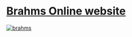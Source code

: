 # [Brahms Online website](https://brahms.vercel.app)


[![brahms](https://github-readme-stats.vercel.app/api/pin/?username=patrik64&repo=brahms&theme=dark
)](https://github.com/patrik64/brahms)
